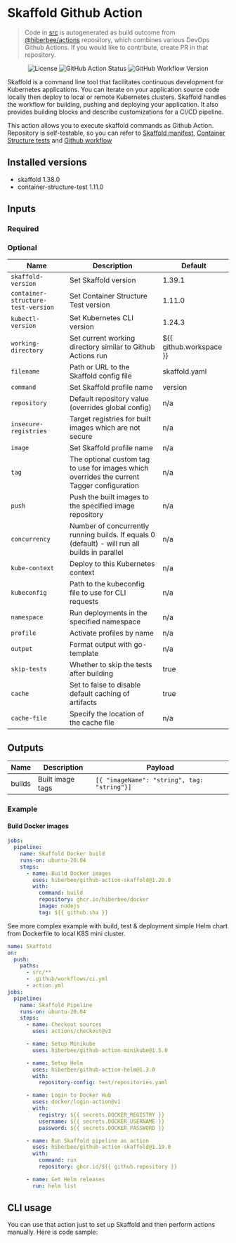 # Skaffold Github Action

> Code in [src](/src/) is autogenerated as build outcome from [@hiberbee/actions](https://github.com/hiberbee/actions) repository, which combines various DevOps Github Actions. If you would like to contribute, create PR in that repository.

<p align="center">
  <img src="https://img.shields.io/github/license/hiberbee/github-action-minikube?style=flat-square" alt="License">
  <img src="https://img.shields.io/github/workflow/status/hiberbee/github-action-minikube/CI?label=github-actions&style=flat-square" alt="GitHub Action Status">
  <img src="https://img.shields.io/github/v/tag/hiberbee/github-action-minikube?label=hiberbee%2Fgithub-action-minikube&style=flat-square" alt="GitHub Workflow Version">
</p>

Skaffold is a command line tool that facilitates continuous development for Kubernetes applications. You can iterate on your application source code locally then deploy to local or remote Kubernetes clusters. Skaffold handles the workflow for building, pushing and deploying your application. It also provides building blocks and describe customizations for a CI/CD pipeline.

This action allows you to execute skaffold commands as Github Action. Repository is self-testable, so you can refer to [Skaffold manifest](test/skaffold.yaml), [Container Structure tests](test/structure-test.yaml) and [Github workflow](.github/workflows/ci.yml)

## Installed versions

- skaffold 1.38.0
- container-structure-test 1.11.0

## Inputs

### Required

### Optional

| Name                               | Description                                                                                    | Default                 |
|------------------------------------|------------------------------------------------------------------------------------------------|-------------------------|
| `skaffold-version`                 | Set Skaffold version                                                                           | 1.39.1                  |
| `container-structure-test-version` | Set Container Structure Test version                                                           | 1.11.0                  |
| `kubectl-version`                  | Set Kubernetes CLI version                                                                     | 1.24.3                  |
| `working-directory`                | Set current working directory similar to Github Actions run                                    | ${{ github.workspace }} |
| `filename`                         | Path or URL to the Skaffold config file                                                        | skaffold.yaml           |
| `command`                          | Set Skaffold profile name                                                                      | version                 |
| `repository`                       | Default repository value (overrides global config)                                             | n/a                     |
| `insecure-registries`              | Target registries for built images which are not secure                                        | n/a                     |
| `image`                            | Set Skaffold profile name                                                                      | n/a                     |
| `tag`                              | The optional custom tag to use for images which overrides the current Tagger configuration     | n/a                     |
| `push`                             | Push the built images to the specified image repository                                        | n/a                     |
| `concurrency`                      | Number of concurrently running builds. If equals 0 (default) - will run all builds in parallel | n/a                     |
| `kube-context`                     | Deploy to this Kubernetes context                                                              | n/a                     |
| `kubeconfig`                       | Path to the kubeconfig file to use for CLI requests                                            | n/a                     |
| `namespace`                        | Run deployments in the specified namespace                                                     | n/a                     |
| `profile`                          | Activate profiles by name                                                                      | n/a                     |
| `output`                           | Format output with go-template                                                                 | n/a                     |
| `skip-tests`                       | Whether to skip the tests after building                                                       | true                    |
| `cache`                            | Set to false to disable default caching of artifacts                                           | true                    |
| `cache-file`                       | Specify the location of the cache file                                                         | n/a                     |

## Outputs

| Name   | Description      | Payload                                           |
|--------|------------------|---------------------------------------------------|
| builds | Built image tags | ``` [{ "imageName": "string", tag: "string"}] ``` |

### Example

#### Build Docker images

```yaml
jobs:
  pipeline:
    name: Skaffold Docker build
    runs-on: ubuntu-20.04
    steps:
      - name: Build Docker images
        uses: hiberbee/github-action-skaffold@1.20.0
        with:
          command: build
          repository: ghcr.io/hiberbee/docker
          image: nodejs
          tag: ${{ github.sha }}
```

See more complex example with build, test & deployment simple Helm chart from Dockerfile to local K8S mini cluster.

```yaml
name: Skaffold
on:
  push:
    paths:
      - src/**
      - .github/workflows/ci.yml
      - action.yml
jobs:
  pipeline:
    name: Skaffold Pipeline
    runs-on: ubuntu-20.04
    steps:
      - name: Checkout sources
        uses: actions/checkout@v3

      - name: Setup Minikube
        uses: hiberbee/github-action-minikube@1.5.0

      - name: Setup Helm
        uses: hiberbee/github-action-helm@1.3.0
        with:
          repository-config: test/repositories.yaml

      - name: Login to Docker Hub
        uses: docker/login-action@v1
        with:
          registry: ${{ secrets.DOCKER_REGISTRY }}
          username: ${{ secrets.DOCKER_USERNAME }}
          password: ${{ secrets.DOCKER_PASSWORD }}

      - name: Run Skaffold pipeline as action
        uses: hiberbee/github-action-skaffold@1.19.0
        with:
          command: run
          repository: ghcr.io/${{ github.repository }}

      - name: Get Helm releases
        run: helm list

```

## CLI usage

You can use that action just to set up Skaffold and then perform actions manually. Here is code sample:
